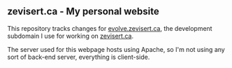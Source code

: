## zevisert.ca - My personal website

This repository tracks changes for [evolve.zevisert.ca](http://evolv.zevisert.ca), the development subdomain I use for working on [zevisert.ca](http://zevisert.ca).

The server used for this webpage hosts using Apache, so I'm not using any sort of back-end server, everything is client-side.